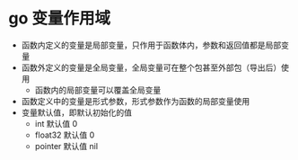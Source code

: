 # go 变量作用域

- 函数内定义的变量是局部变量，只作用于函数体内，参数和返回值都是局部变量
- 函数外定义的变量是全局变量，全局变量可在整个包甚至外部包（导出后）使用
  - 函数内的局部变量可以覆盖全局变量
- 函数定义中的变量是形式参数，形式参数作为函数的局部变量使用
- 变量默认值，即默认初始化的值
  - int 默认值 0
  - float32 默认值 0
  - pointer 默认值 nil
